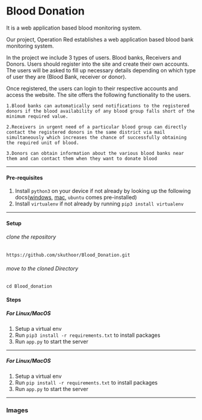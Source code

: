 # Blood Donation
  It is a web application based blood monitoring system.


  Our project, Operation Red establishes a web application based blood bank monitoring system.

In the project we include 3 types of users. Blood banks, Receivers and Donors. Users should register into the site and create their own accounts. The users will be asked to fill up necessary details depending on which type of user they are (Blood Bank, receiver or donor).

Once registered, the users can login to their respective accounts and access the website. The site offers the following functionality to the users.

	1.Blood banks can automatically send notifications to the registered donors if the blood availability of any blood group falls short of the minimum required value.

	2.Receivers in urgent need of a particular blood group can directly contact the registered donors in the same district via mail simultaneously which increases the chance of successfully obtaining the required unit of blood.

	3.Donors can obtain information about the various blood banks near them and can contact them when they want to donate blood

---



#### Pre-requisites

1. Install `python3` on your device if not already by looking up the following docs([windows](https://www.python.org/downloads/windows/), [mac](https://www.python.org/downloads/mac-osx/), `ubuntu` comes pre-installed)
2. Install `virtualenv` if not already by running `pip3 install virtualenv`



---




#### Setup 

###### clone the repository
``
https://github.com/skuthoor/Blood_Donation.git
``
###### move to the cloned Directory
``
cd Blood_donation
``

#### Steps
##### For  Linux/MacOS



1. Setup a virtual env
2. Run `pip3 install -r requirements.txt` to install packages
3. Run `app.py` to start the server


---


##### For  Linux/MacOS



1. Setup a virtual env
2. Run `pip install -r requirements.txt` to install packages
3. Run `app.py` to start the server



---

### Images